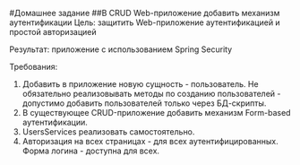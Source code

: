 #Домашнее задание
##В CRUD Web-приложение добавить механизм аутентификации
Цель: защитить Web-приложение аутентификацией и простой авторизацией

Результат: приложение с использованием Spring Security

Требования:
1. Добавить в приложение новую сущность - пользователь. Не обязательно реализовывать методы по созданию пользователей - допустимо добавить пользователей только через БД-скрипты.
2. В существующее CRUD-приложение добавить механизм Form-based аутентификации.
3. UsersServices реализовать самостоятельно.
4. Авторизация на всех страницах - для всех аутентифицированных. Форма логина - доступна для всех.
